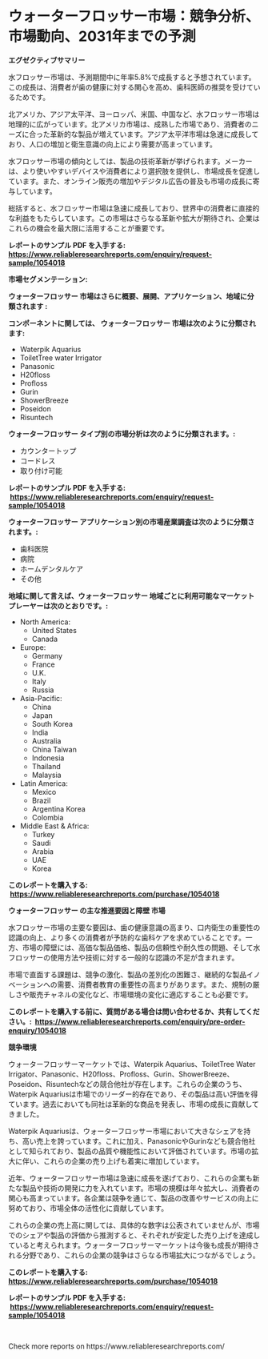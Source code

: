<p><h1>ウォーターフロッサー市場：競争分析、市場動向、2031年までの予測</h1></p><p><strong>エグゼクティブサマリー</strong></p>
<p><p>水フロッサー市場は、予測期間中に年率5.8%で成長すると予想されています。この成長は、消費者が歯の健康に対する関心を高め、歯科医師の推奨を受けているためです。</p><p>北アメリカ、アジア太平洋、ヨーロッパ、米国、中国など、水フロッサー市場は地理的に広がっています。北アメリカ市場は、成熟した市場であり、消費者のニーズに合った革新的な製品が増えています。アジア太平洋市場は急速に成長しており、人口の増加と衛生意識の向上により需要が高まっています。</p><p>水フロッサー市場の傾向としては、製品の技術革新が挙げられます。メーカーは、より使いやすいデバイスや消費者により選択肢を提供し、市場成長を促進しています。また、オンライン販売の増加やデジタル広告の普及も市場の成長に寄与しています。</p><p>総括すると、水フロッサー市場は急速に成長しており、世界中の消費者に直接的な利益をもたらしています。この市場はさらなる革新や拡大が期待され、企業はこれらの機会を最大限に活用することが重要です。</p></p>
<p><strong>レポートのサンプル PDF を入手する: <a href="https://www.reliableresearchreports.com/enquiry/request-sample/1054018">https://www.reliableresearchreports.com/enquiry/request-sample/1054018</a></strong></p>
<p><strong>市場セグメンテーション:</strong></p>
<p><strong> ウォーターフロッサー 市場はさらに概要、展開、アプリケーション、地域に分類されます :</strong></p>
<p><strong>コンポーネントに関しては、 ウォーターフロッサー 市場は次のように分類されます: &nbsp;</strong></p>
<p><ul><li>Waterpik Aquarius</li><li>ToiletTree water Irrigator</li><li>Panasonic</li><li>H20floss</li><li>Profloss</li><li>Gurin</li><li>ShowerBreeze</li><li>Poseidon</li><li>Risuntech</li></ul></p>
<p><strong> ウォーターフロッサー タイプ別の市場分析は次のように分類されます。:</strong></p>
<p><ul><li>カウンタートップ</li><li>コードレス</li><li>取り付け可能</li></ul></p>
<p><strong>レポートのサンプル PDF を入手する: &nbsp;<a href="https://www.reliableresearchreports.com/enquiry/request-sample/1054018">https://www.reliableresearchreports.com/enquiry/request-sample/1054018</a></strong></p>
<p><strong> ウォーターフロッサー アプリケーション別の市場産業調査は次のように分類されます。:</strong></p>
<p><ul><li>歯科医院</li><li>病院</li><li>ホームデンタルケア</li><li>その他</li></ul></p>
<p><strong>地域に関して言えば、ウォーターフロッサー 地域ごとに利用可能なマーケットプレーヤーは次のとおりです。:</strong></p>
<p><ul>
    <li>
        North America:
        <ul>
            <li>United States</li>
            <li>Canada</li>
        </ul>
    </li>
    <li>
        Europe:
        <ul>
            <li>Germany</li>
            <li>France</li>
            <li>U.K.</li>
            <li>Italy</li>
            <li>Russia</li>
        </ul>
    </li>
    <li>
        Asia-Pacific:
        <ul>
            <li>China</li>
            <li>Japan</li>
            <li>South Korea</li>
            <li>India</li>
            <li>Australia</li>
            <li>China Taiwan</li>
            <li>Indonesia</li>
            <li>Thailand</li>
            <li>Malaysia</li>
        </ul>
    </li>
    <li>
        Latin America:
        <ul>
            <li>Mexico</li>
            <li>Brazil</li>
            <li>Argentina Korea</li>
            <li>Colombia</li>
        </ul>
    </li>
    <li>
        Middle East & Africa:
        <ul>
            <li>Turkey</li>
            <li>Saudi</li>
            <li>Arabia</li>
            <li>UAE</li>
            <li>Korea</li>
        </ul>
    </li>
    </ul></p>
<p><strong>このレポートを購入する: &nbsp;<a href="https://www.reliableresearchreports.com/purchase/1054018">https://www.reliableresearchreports.com/purchase/1054018</a></strong></p>
<p><strong>ウォーターフロッサー の主な推進要因と障壁 市場</strong></p>
<p><p>水フロッサー市場の主要な要因は、歯の健康意識の高まり、口内衛生の重要性の認識の向上、より多くの消費者が予防的な歯科ケアを求めていることです。一方、市場の障壁には、高価な製品価格、製品の信頼性や耐久性の問題、そして水フロッサーの使用方法や技術に対する一般的な認識の不足が含まれます。</p><p>市場で直面する課題は、競争の激化、製品の差別化の困難さ、継続的な製品イノベーションへの需要、消費者教育の重要性の高まりがあります。また、規制の厳しさや販売チャネルの変化など、市場環境の変化に適応することも必要です。</p></p>
<p><strong>このレポートを購入する前に、質問がある場合は問い合わせるか、共有してください。:&nbsp; <a href="https://www.reliableresearchreports.com/enquiry/pre-order-enquiry/1054018">https://www.reliableresearchreports.com/enquiry/pre-order-enquiry/1054018</a></strong></p>
<p><strong>競争環境</strong></p>
<p><p>ウォーターフロッサーマーケットでは、Waterpik Aquarius、ToiletTree Water Irrigator、Panasonic、H20floss、Profloss、Gurin、ShowerBreeze、Poseidon、Risuntechなどの競合他社が存在します。これらの企業のうち、Waterpik Aquariusは市場でのリーダー的存在であり、その製品は高い評価を得ています。過去においても同社は革新的な商品を発表し、市場の成長に貢献してきました。</p><p>Waterpik Aquariusは、ウォーターフロッサー市場において大きなシェアを持ち、高い売上を誇っています。これに加え、PanasonicやGurinなども競合他社として知られており、製品の品質や機能性において評価されています。市場の拡大に伴い、これらの企業の売り上げも着実に増加しています。</p><p>近年、ウォーターフロッサー市場は急速に成長を遂げており、これらの企業も新たな製品や技術の開発に力を入れています。市場の規模は年々拡大し、消費者の関心も高まっています。各企業は競争を通じて、製品の改善やサービスの向上に努めており、市場全体の活性化に貢献しています。</p><p>これらの企業の売上高に関しては、具体的な数字は公表されていませんが、市場でのシェアや製品の評価から推測すると、それぞれが安定した売り上げを達成していると考えられます。ウォーターフロッサーマーケットは今後も成長が期待される分野であり、これらの企業の競争はさらなる市場拡大につながるでしょう。</p></p>
<p><strong>このレポートを購入する: &nbsp; <a href="https://www.reliableresearchreports.com/purchase/1054018">https://www.reliableresearchreports.com/purchase/1054018</a></strong></p>
<p><strong>レポートのサンプル PDF を入手する: &nbsp;<a href="https://www.reliableresearchreports.com/enquiry/request-sample/1054018">https://www.reliableresearchreports.com/enquiry/request-sample/1054018</a></strong><strong></strong></p>
<p>&nbsp;</p>
<p>Check more reports on https://www.reliableresearchreports.com/</p>